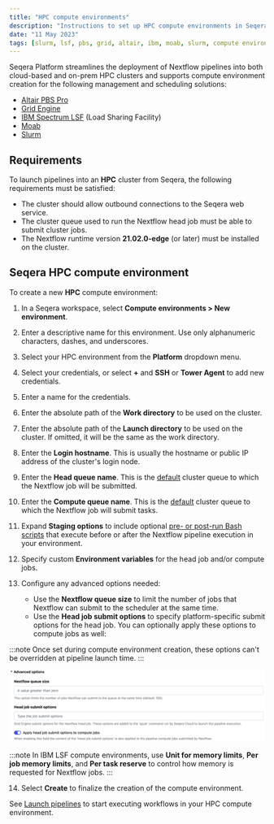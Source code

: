 ```yaml
---
title: "HPC compute environments"
description: "Instructions to set up HPC compute environments in Seqera Platform"
date: "11 May 2023"
tags: [slurm, lsf, pbs, grid, altair, ibm, moab, slurm, compute environment]
---
```


Seqera Platform streamlines the deployment of Nextflow pipelines into both cloud-based and on-prem HPC clusters and supports compute environment creation for the following management and scheduling solutions:

- [Altair PBS Pro](https://www.altair.com/pbs-professional/)
- [Grid Engine](https://www.altair.com/grid-engine/)
- [IBM Spectrum LSF](https://www.ibm.com/products/hpc-workload-management/details) (Load Sharing Facility)
- [Moab](http://docs.adaptivecomputing.com/suite/8-0/basic/help.htm#topics/moabWorkloadManager/topics/intro/productOverview.htm)
- [Slurm](https://slurm.schedmd.com/overview.html)

## Requirements

To launch pipelines into an **HPC** cluster from Seqera, the following requirements must be satisfied:

- The cluster should allow outbound connections to the Seqera web service.
- The cluster queue used to run the Nextflow head job must be able to submit cluster jobs.
- The Nextflow runtime version **21.02.0-edge** (or later) must be installed on the cluster.

## Seqera HPC compute environment

To create a new **HPC** compute environment:

1.  In a Seqera workspace, select **Compute environments > New environment**.
2.  Enter a descriptive name for this environment. Use only alphanumeric characters, dashes, and underscores.
3.  Select your HPC environment from the **Platform** dropdown menu.
4.  Select your credentials, or select **+** and **SSH** or **Tower Agent** to add new credentials.
5.  Enter a name for the credentials.
6.  Enter the absolute path of the **Work directory** to be used on the cluster.
7.  Enter the absolute path of the **Launch directory** to be used on the cluster. If omitted, it will be the same as the work directory.
8.  Enter the **Login hostname**. This is usually the hostname or public IP address of the cluster's login node.
9.  Enter the **Head queue name**. This is the [default](https://www.nextflow.io/docs/latest/process.html#queue) cluster queue to which the Nextflow job will be submitted.
10. Enter the **Compute queue name**. This is the [default](https://www.nextflow.io/docs/latest/process.html#queue) cluster queue to which the Nextflow job will submit tasks.
11. Expand **Staging options** to include optional [pre- or post-run Bash scripts](../launch/advanced#pre-and-post-run-scripts) that execute before or after the Nextflow pipeline execution in your environment.
12. Specify custom **Environment variables** for the head job and/or compute jobs.
13. Configure any advanced options needed:

    - Use the **Nextflow queue size** to limit the number of jobs that Nextflow can submit to the scheduler at the same time.
    - Use the **Head job submit options** to specify platform-specific submit options for the head job. You can optionally apply these options to compute jobs as well:

:::note
Once set during compute environment creation, these options can't be overridden at pipeline launch time.
:::

![](./_images/head_job_propagation.png)

:::note
In IBM LSF compute environments, use **Unit for memory limits**, **Per job memory limits**, and **Per task reserve** to control how memory is requested for Nextflow jobs.
:::

14. Select **Create** to finalize the creation of the compute environment.

See [Launch pipelines](../launch/launchpad) to start executing workflows in your HPC compute environment.
